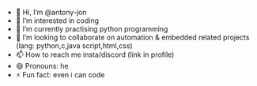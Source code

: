 - 👋 Hi, I’m @antony-jon
- 👀 I’m interested in coding
- 🌱 I’m currently practising python programming
- 💞️ I’m looking to collaborate on automation & embedded related projects (lang: python,c,java script,html,css)
- 📫 How to reach me insta/discord (link in profile)
- 😄 Pronouns: he
- ⚡ Fun fact: even i can code 

<!---
antony-jon/antony-jon is a ✨ special ✨ repository because its `README.md` (this file) appears on your GitHub profile.
You can click the Preview link to take a look at your changes.
--->
